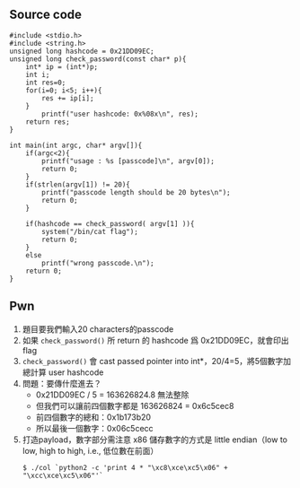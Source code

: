 ## Source code
```
#include <stdio.h>
#include <string.h>
unsigned long hashcode = 0x21DD09EC;
unsigned long check_password(const char* p){
	int* ip = (int*)p;
	int i;
	int res=0;
	for(i=0; i<5; i++){
		res += ip[i];
	}
        printf("user hashcode: 0x%08x\n", res);
	return res;
}

int main(int argc, char* argv[]){
	if(argc<2){
		printf("usage : %s [passcode]\n", argv[0]);
		return 0;
	}
	if(strlen(argv[1]) != 20){
		printf("passcode length should be 20 bytes\n");
		return 0;
	}

	if(hashcode == check_password( argv[1] )){
		system("/bin/cat flag");
		return 0;
	}
	else
		printf("wrong passcode.\n");
	return 0;
}
```

## Pwn
1. 題目要我們輸入20 characters的passcode
2. 如果 `check_password()` 所 return 的 hashcode 爲 0x21DD09EC，就會印出 flag
3. `check_password()` 會 cast passed pointer into int*，20/4=5，將5個數字加總計算 user hashcode
4. 問題：要傳什麼進去？
   * 0x21DD09EC / 5 = 163626824.8 無法整除
   * 但我們可以讓前四個數字都是 163626824 = 0x6c5cec8
   * 前四個數字的總和：0x1b173b20
   * 所以最後一個數字：0x06c5cecc
5. 打造payload，數字部分需注意 x86 儲存數字的方式是 little endian（low to low, high to high, i.e., 低位數在前面）
   ```
   $ ./col `python2 -c 'print 4 * "\xc8\xce\xc5\x06" + "\xcc\xce\xc5\x06"'`
   ```
